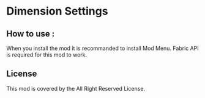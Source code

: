 # Dimension Settings

## How to use :

When you install the mod it is recommanded to install Mod Menu. Fabric API is required for this mod to work.

## License

This mod is covered by the All Right Reserved License.
